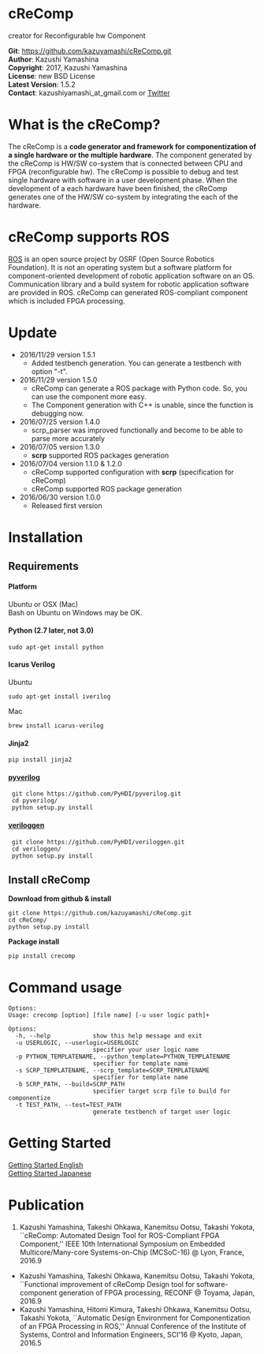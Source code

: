 # cReComp

creator for Reconfigurable hw Component  

**Git**:         https://github.com/kazuyamashi/cReComp.git  
**Author**:      Kazushi Yamashina  
**Copyright**:   2017, Kazushi Yamashina  
**License**:     new BSD License   
**Latest Version**: 1.5.2  
**Contact**: 	 kazushiyamashi_at_gmail.com or [Twitter](https://twitter.com/KazushihsuzaK)

# What is the cReComp?

The cReComp is a **code generator and framework for componentization of a single hardware or the multiple hardware**. The component generated by the cReComp is HW/SW co-system that is connected between CPU and FPGA (reconfigurable hw). The cReComp is possible to debug and test single hardware with software in a user development phase. When the development of a each hardware have been finished, the cReComp generates one of the HW/SW co-system by integrating the each of the hardware.

# cReComp supports ROS
[ROS](http://www.ros.org/) is an open source project by OSRF (Open Source Robotics Foundation). It is not an operating system but a software platform for component-oriented development of robotic application software on an OS. Communication library and a build system for robotic application software are provided in ROS. cReComp can generated ROS-compliant component which is included FPGA processing.

# Update
- 2016/11/29 version 1.5.1
	- Added testbench generation. You can generate a testbench with option "-t".
- 2016/11/29 version 1.5.0
	- cReComp can generate a ROS package with Python code. So, you can use the component more easy.
	- The Component generation with C++ is unable, since the function is debugging now.
- 2016/07/25 version 1.4.0
	- scrp_parser was improved functionally and become to be able to parse more accurately
- 2016/07/05 version 1.3.0
	- **scrp** supported ROS packages generation
- 2016/07/04 version 1.1.0 & 1.2.0
	- cReComp supported configuration with **scrp** (specification for cReComp)  
	- cReComp supported ROS package generation
- 2016/06/30 version 1.0.0
	- Released first version
	
# Installation

## Requirements

#### Platform

Ubuntu or OSX (Mac)  
Bash on Ubuntu on Windows may be OK.  

#### Python (2.7 later, not 3.0)  

```
sudo apt-get install python
```

#### Icarus Verilog  

Ubuntu

```
sudo apt-get install iverilog
```

Mac

```
brew install icarus-verilog
```

#### Jinja2  

```
pip install jinja2
```

#### [pyverilog](https://github.com/PyHDI/pyverilog)  

```
 git clone https://github.com/PyHDI/pyverilog.git
 cd pyverilog/
 python setup.py install
```

#### [veriloggen](https://github.com/PyHDI/veriloggen)  

```
 git clone https://github.com/PyHDI/veriloggen.git
 cd veriloggen/
 python setup.py install
```


## Install cReComp

**Download from github & install**

```
git clone https://github.com/kazuyamashi/cReComp.git
cd cReComp/
python setup.py install
```

**Package install**

```
pip install crecomp
```

# Command usage

```
Options:
Usage: crecomp [option] [file name] [-u user logic path]+

Options:
  -h, --help            show this help message and exit
  -u USERLOGIC, --userlogic=USERLOGIC
                        specifier your user logic name
  -p PYTHON_TEMPLATENAME, --python_template=PYTHON_TEMPLATENAME
                        specifier for template name
  -s SCRP_TEMPLATENAME, --scrp_template=SCRP_TEMPLATENAME
                        specifier for template name
  -b SCRP_PATH, --build=SCRP_PATH
                        specifier target scrp file to build for componentize
  -t TEST_PATH, --test=TEST_PATH
                        generate testbench of target user logic
```

# Getting Started

[Getting Started English](https://kazuyamashi.github.io/crecomp_doc/getting_started_en.html)  
[Getting Started Japanese](https://kazuyamashi.github.io/crecomp_doc/getting_started_jp.html)  

# Publication
1. Kazushi Yamashina, Takeshi Ohkawa, Kanemitsu Ootsu, Takashi Yokota, ``cReComp: Automated Design Tool for ROS-Compliant FPGA Component,'' IEEE 10th International Symposium on Embedded Multicore/Many-core Systems-on-Chip (MCSoC-16) @ Lyon, France, 2016.9
- Kazushi Yamashina, Takeshi Ohkawa, Kanemitsu Ootsu, Takashi Yokota, ``Functional improvement of cReComp Design tool for software-component generation of FPGA processing, RECONF @ Toyama, Japan, 2016.9
- Kazushi Yamashina, Hitomi Kimura, Takeshi Ohkawa, Kanemitsu Ootsu, Takashi Yokota, ``Automatic Design Environment for Componentization of an FPGA Processing in ROS,'' Annual Conference of the Institute of Systems, Control and Information Engineers, SCI'16 @ Kyoto, Japan, 2016.5
